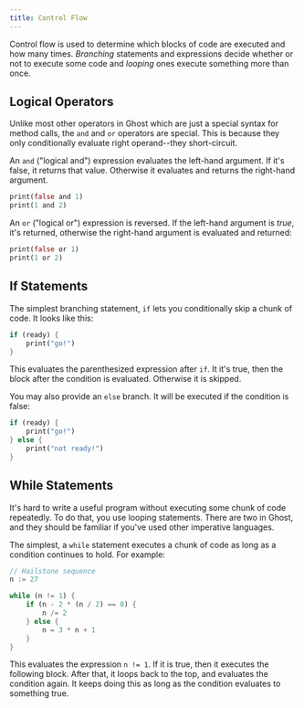 ```yaml
---
title: Control Flow
---
```


Control flow is used to determine which blocks of code are executed and how many times. _Branching_ statements and expressions decide whether or not to execute some code and _looping_ ones execute something more than once.

<!-- ## Truthiness -->

## Logical Operators
Unlike most other operators in Ghost which are just a special syntax for method calls, the `and` and `or` operators are special. This is because they only conditionally evaluate right operand--they short-circuit.

An `and` ("logical and") expression evaluates the left-hand argument. If it's false, it returns that value. Otherwise it evaluates and returns the right-hand argument.

```dart
print(false and 1)
print(1 and 2)
```

An `or` ("logical or") expression is reversed. If the left-hand argument is _true_, it's returned, otherwise the right-hand argument is evaluated and returned:

```dart
print(false or 1)
print(1 or 2)
```

## If Statements
The simplest branching statement, `if` lets you conditionally skip a chunk of code. It looks like this:

```dart
if (ready) {
    print("go!")
}
```

This evaluates the parenthesized expression after `if`. It it's true, then the block after the condition is evaluated. Otherwise it is skipped.

You may also provide an `else` branch. It will be executed if the condition is false:

```dart
if (ready) {
    print("go!")
} else {
    print("not ready!")
}
```

## While Statements
It's hard to write a useful program without executing some chunk of code repeatedly. To do that, you use looping statements. There are two in Ghost, and they should be familiar if you've used other imperative languages.

The simplest, a `while` statement executes a chunk of code as long as a condition continues to hold. For example:

```dart
// Hailstone sequence
n := 27

while (n != 1) {
    if (n - 2 * (n / 2) == 0) {
        n /= 2
    } else {
        n = 3 * n + 1
    }
}
```

This evaluates the expression `n != 1`. If it is true, then it executes the following block. After that, it loops back to the top, and evaluates the condition again. It keeps doing this as long as the condition evaluates to something true.
